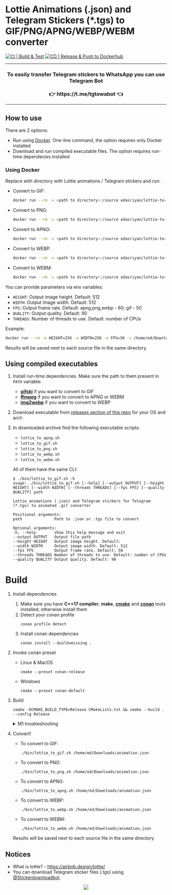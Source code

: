 # Lottie Animations (.json) and Telegram Stickers (*.tgs) to GIF/PNG/APNG/WEBP/WEBM converter
[![CI | Build & Test](https://github.com/ed-asriyan/lottie-converter/actions/workflows/ci-build-and-test.yml/badge.svg)](https://github.com/ed-asriyan/lottie-converter/actions/workflows/ci-build-and-test.yml)
[![CD | Release & Push to Dockerhub](https://github.com/ed-asriyan/lottie-converter/actions/workflows/cd-release.yml/badge.svg)](https://github.com/ed-asriyan/lottie-converter/actions/workflows/cd-release.yml)


<hr/>
<h3 align="center">
To easily transfer Telegram stickers to WhatsApp you can use Telegram Bot</br></br>👉 https://t.me/tgtowabot 👈
</h3>
<hr/>

## How to use
There are 2 options:
* Run using [Docker](https://www.docker.com/). One-line command, the option requires only Docker installed
* Download and run compiled executable files. The option requires run-time dependecies installed

### Using Docker
Replace with directory with Lottie animations / Telegram stickers and run:
- Convert to GIF:
  ```bash
  docker run --rm -v <path to directory>:/source edasriyan/lottie-to-gif
  ```
- Convert to PNG:
  ```bash
  docker run --rm -v <path to directory>:/source edasriyan/lottie-to-png
  ```
- Convert to APNG:
  ```bash
  docker run --rm -v <path to directory>:/source edasriyan/lottie-to-apng
  ```
- Convert to WEBP:
  ```bash
  docker run --rm -v <path to directory>:/source edasriyan/lottie-to-webp
  ```
- Convert to WEBM:
  ```bash
  docker run --rm -v <path to directory>:/source edasriyan/lottie-to-webm
  ```

You can provide parameters via env variables:
* `HEIGHT`: Output image height. Default: 512
* `WIDTH`: Output image width. Default: 512
* `FPS`: Output frame rate. Default: apng,png,webp - 60; gif - 50
* `QUALITY`: Output quality. Default: 90
* `THREADS`: Number of threads to use. Default: number of CPUs

Example:
```bash
docker run --rm -e HEIGHT=256 -e WIDTH=256 -e FPS=30 -v /home/ed/Downloads/lottie-animations:/source edasriyan/lottie-to-apng
```

Results will be saved next to each source file in the same directory.

## Using compiled executables
1. Install run-time dependencies. Make sure the path to them present in `PATH` variable:
   - **[gifski](https://gif.ski)** if you want to convert to GIF
   - **[ffmpeg](https://ffmpeg.org)** if you want to convert to APNG or WEBM
   - **[img2webp](https://developers.google.com/speed/webp/docs/img2webp)** if you want to convert to WEBP
2. Download executable from [releases section of this repo](https://github.com/ed-asriyan/lottie-converter/releases) for your OS and arch
3. In downloaded archive find the following executable scripts:
   - `lottie_to_apng.sh`
   - `lottie_to_gif.sh`
   - `lottie_to_png.sh`
   - `lottie_to_webp.sh`
   - `lottie_to_webm.sh`
   
   All of them have the same CLI:
   ```commandline
   $ ./bin/lottie_to_gif.sh -h                       
   usage: ./bin/lottie_to_gif.sh [--help] [--output OUTPUT] [--height HEIGHT] [--width WIDTH] [--threads THREADS] [--fps FPS] [--quality QUALITY] path
 
   Lottie animations (.json) and Telegram stickers for Telegram (*.tgs) to animated .gif converter

   Positional arguments:
   path              Path to .json or .tgs file to convert

   Optional arguments:
   -h, --help        show this help message and exit
   --output OUTPUT   Output file path
   --height HEIGHT   Output image height. Default: 
   --width WIDTH     Output image width. Default: 512
   --fps FPS         Output frame rate. Default: 50
   --threads THREADS Number of threads to use. Default: number of CPUs
   --quality QUALITY Output quality. Default: 90
   ```

# Build
1. Install dependencies
   1. Make sure you have **C++17 compiler**, **make**, **[cmake](https://cmake.org)** and **[conan](https://conan.io)** tools installed; otherwise install them
   2. Detect your conan profile
      ```commandline
      conan profile detect
      ```
   3. Install conan dependencies
      ```commandline
      conan install --build=missing .
      ```
2. Invoke conan preset
      * Linux & MacOS
        ```commandline
        cmake --preset conan-release
        ```
      * Windows
        ```commandline
        cmake --preset conan-default
        ```
3. Build
   ```commandline
   cmake -DCMAKE_BUILD_TYPE=Release CMakeLists.txt && cmake --build . --config Release
   ```
   <details>
       <summary>M1 troubleshooting</summary>
       Run the following command and try again:
   
       echo '#if defined(__ARM_NEON__)
   
       #include "vdrawhelper.h"
    
       void memfill32(uint32_t *dest, uint32_t value, int length)
       {
           memset(dest, value, length);
       }
   
       static void color_SourceOver(uint32_t *dest, int length, uint32_t color, uint32_t alpha)
       {
           int ialpha, i;

           if (alpha != 255) color = BYTE_MUL(color, alpha);
           ialpha = 255 - vAlpha(color);
           for (i = 0; i < length; ++i) dest[i] = color + BYTE_MUL(dest[i], ialpha);
       }
   
       void RenderFuncTable::neon()
       {
           updateColor(BlendMode::Src , color_SourceOver);
       }
       #endif
       ' > _deps/rlottie-src/src/vector/vdrawhelper_neon.cpp
    </details>
4. Convert!
   - To convert to GIF:
     ```commandline
     ./bin/lottie_to_gif.sh /home/ed/Downloads/animation.json
     ```
   - To convert to PNG:
     ```commandline
     ./bin/lottie_to_png.sh /home/ed/Downloads/animation.json
     ```
   - To convert to APNG:
     ```commandline
     ./bin/lottie_to_apng.sh /home/ed/Downloads/animation.json
     ```
   - To convert to WEBP:
     ```commandline
     ./bin/lottie_to_webp.sh /home/ed/Downloads/animation.json
     ```
   - To convert to WEBM:
     ```commandline
     ./bin/lottie_to_webm.sh /home/ed/Downloads/animation.json
     ```
   Results will be saved next to each source file in the same directory.

## Notices
* What is lottie? - https://airbnb.design/lottie/
* You can download Telegram sticker files (.tgs) using [@Stickerdownloadbot](https://t.me/Stickerdownloadbot).

<div align="center">
<a float="right" href="https://info.flagcounter.com/0hsy"><img src="https://s01.flagcounter.com/count2/0hsy/bg_FFFFFF/txt_000000/border_CCCCCC/columns_4/maxflags_12/viewers_0/labels_0/pageviews_1/flags_0/percent_0"/></a>
</div>
